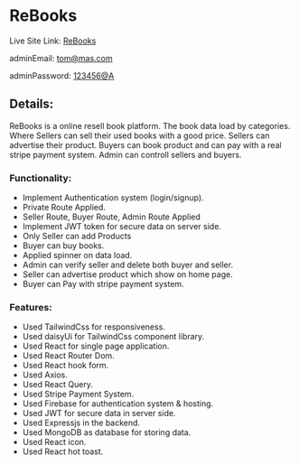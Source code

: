 # ReBooks

Live Site Link: [ReBooks](https://rebooks-f1684.web.app/)


adminEmail: <tom@mas.com>

adminPassword: <123456@A>

## Details:

ReBooks is a online resell book platform. The book data load by categories. Where Sellers can sell their used books with a good price. Sellers can advertise their product. Buyers can book product and can pay with a real stripe payment system. Admin can controll sellers and buyers.

### Functionality: 

- Implement Authentication system (login/signup).
- Private Route Applied.
- Seller Route, Buyer Route, Admin Route Applied
- Implement JWT token for secure data on server side.
- Only Seller can add Products
- Buyer can buy books.
- Applied spinner on data load.
- Admin can verify seller and delete both buyer and seller.
- Seller can advertise product which show on home page.
- Buyer can Pay with stripe payment system.

### Features:

- Used TailwindCss for responsiveness.
- Used daisyUi for TailwindCss component library.
- Used React for single page application.
- Used React Router Dom.
- Used React hook form.
- Used Axios.
- Used React Query.
- Used Stripe Payment System.
- Used Firebase for authentication system & hosting.
- Used JWT for secure data in server side.
- Used Expressjs in the backend.
- Used MongoDB as database for storing data.
- Used React icon.
- Used React hot toast.



